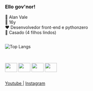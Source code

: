 ### Ello gov'nor!

🎃 Alan Vale <br>
🎈 16y <br>
❤ Desenvolvedor front-end e pythonzero <br>
🤵 Casado (4 filhos lindos)

##

![Top Langs](https://github-readme-stats.vercel.app/api/top-langs/?username=alaanvv&theme=swift)

##
  
<div style="display: inline-block"><br>
  <img align="center" width="40" height="30" src="https://cdn.jsdelivr.net/gh/devicons/devicon/icons/html5/html5-original.svg" />
  <img align="center" width="40" height="30" src="https://cdn.jsdelivr.net/gh/devicons/devicon/icons/css3/css3-original.svg" />
  <img align="center" width="40" height="30" src="https://cdn.jsdelivr.net/gh/devicons/devicon/icons/javascript/javascript-original.svg" />
  <img align="center" width="40" height="30" src="https://cdn.jsdelivr.net/gh/devicons/devicon/icons/python/python-original.svg" />
</div>
  
##

<div>
  <a href="https://youtube/alaanvv" target="_blank"> Youtube </a> | <a href="https://instagram.com/alaan_vv"> Instagram <a>
</div>  
